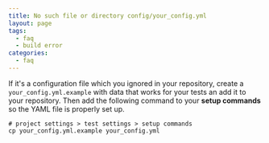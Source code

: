 ```yaml
---
title: No such file or directory config/your_config.yml
layout: page
tags:
  - faq
  - build error
categories:
  - faq
---
```

If it's a configuration file which you ignored in your repository, create a `your_config.yml.example` with data that works for your tests an add it to your repository. Then add the following command to your **setup commands** so the YAML file is properly set up.

```shell
# project settings > test settings > setup commands
cp your_config.yml.example your_config.yml
```
